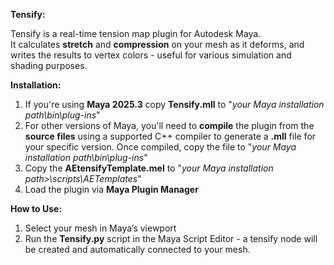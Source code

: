 **Tensify:**

Tensify is a real-time tension map plugin for Autodesk Maya.  
It calculates **stretch** and **compression** on your mesh as it deforms, and writes the results to vertex colors - useful for various simulation and shading purposes.

**Installation:**
1. If you're using **Maya 2025.3** copy **Tensify.mll** to "*your Maya installation path\bin\plug-ins*"
2. For other versions of Maya, you'll need to **compile** the plugin from the **source files** using a supported C++ compiler to generate a **.mll** file for your specific version. Once compiled, copy the file to "*your Maya installation path\bin\plug-ins*" 
3. Copy the **AEtensifyTemplate.mel** to "*your Maya installation path>\scripts\AETemplates*"
4. Load the plugin via **Maya Plugin Manager**

**How to Use:**
1. Select your mesh in Maya’s viewport
2. Run the **Tensify.py** script in the Maya Script Editor - a tensify node will be created and automatically connected to your mesh.






